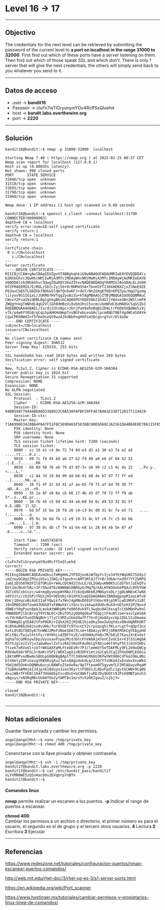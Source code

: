 # Level 16 -> 17
---
## Objectivo
The credentials for the next level can be retrieved by submitting the password of the current level to **a port on localhost in the range 31000 to 32000**. First find out which of these ports have a server listening on them. Then find out which of those speak SSL and which don’t. There is only 1 server that will give the next credentials, the others will simply send back to you whatever you send to it.

---
## Datos de acceso
- user -> **bandit16**
- Passwor -> cluFn7wTiGryunymYOu4RcffSxQluehd
- host ->  **bandit.labs.overthewire.org**
- port -> **2220**

---
## Solución
``` shell
bandit16@bandit:~$ nmap -p 31000-32000  localhost 

Starting Nmap 7.40 ( https://nmap.org ) at 2022-02-25 00:37 CET
Nmap scan report for localhost (127.0.0.1)
Host is up (0.00035s latency).
Not shown: 996 closed ports
PORT      STATE SERVICE
31046/tcp open  unknown
31518/tcp open  unknown
31691/tcp open  unknown
31790/tcp open  unknown
31960/tcp open  unknown

Nmap done: 1 IP address (1 host up) scanned in 0.08 seconds

bandit16@bandit:~$ openssl s_client -connect localhost:31790
CONNECTED(00000003)
depth=0 CN = localhost
verify error:num=18:self signed certificate
verify return:1
depth=0 CN = localhost
verify return:1
---
Certificate chain
 0 s:/CN=localhost
   i:/CN=localhost
---
Server certificate
-----BEGIN CERTIFICATE-----
MIICBjCCAW+gAwIBAgIEUZgvXTANBgkqhkiG9w0BAQUFADAUMRIwEAYDVQQDDAls
b2NhbGhvc3QwHhcNMjIwMjA3MTc1MDAyWhcNMjMwMjA3MTc1MDAyWjAUMRIwEAYD
VQQDDAlsb2NhbGhvc3QwgZ8wDQYJKoZIhvcNAQEBBQADgY0AMIGJAoGBALEL2U4H
H7ZFM4QIMIX/E/RGL/5blcIyjSb+0rBHM455A+TknHIFfI38XHEBXZjxZlNeEdZE
POJmxCb85TLGDZGkf8DkwSldmTQn5wKFJ+4oT/NhZdXgKfOEn6PQ7pa/HqG7gzmq
lilyov9G1IG1xL/JUKMO7HVTqgZyu0zZu+kTAgMBAAGjZTBjMBQGA1UdEQQNMAuC
CWxvY2FsaG9zdDBLBglghkgBhvhCAQ0EPhY8QXV0b21hdGljYWxseSBnZW5lcmF0
ZWQgYnkgTmNhdC4gU2VlIGh0dHBzOi8vbm1hcC5vcmcvbmNhdC8uMA0GCSqGSIb3
DQEBBQUAA4GBAEL/Io/djIdtnBpc+JbrjPaV8xRnBqB1ZD4LtrPQObXXBdWe5i9j
v7k/p4e6YY0S0/qCqLhpAHKHUWmpTxsBGFebLenGHclpcmANG79Bf4gdWCeSOAYm
CqaCPR5NW4Inf5fHx0seQtRwzAJkUBbPxgHXPim5Dcgn+gYuY/Dl4zOw
-----END CERTIFICATE-----
subject=/CN=localhost
issuer=/CN=localhost
---
No client certificate CA names sent
Peer signing digest: SHA512
Server Temp Key: X25519, 253 bits
---
SSL handshake has read 1019 bytes and written 269 bytes
Verification error: self signed certificate
---
New, TLSv1.2, Cipher is ECDHE-RSA-AES256-GCM-SHA384
Server public key is 1024 bit
Secure Renegotiation IS supported
Compression: NONE
Expansion: NONE
No ALPN negotiated
SSL-Session:
    Protocol  : TLSv1.2
    Cipher    : ECDHE-RSA-AES256-GCM-SHA384
    Session-ID: 04DB598779446BDA6D3360923C6A530FAFBF29FF4E7A0A1E33D7120177119429
    Session-ID-ctx: 
    Master-Key: 71A6996D3428BA4F6A7F51F0C569DA65F5836BC08E6D68C2A2561DA4B68E8E706115F8561FF87D1EF797CF182335082A
    PSK identity: None
    PSK identity hint: None
    SRP username: None
    TLS session ticket lifetime hint: 7200 (seconds)
    TLS session ticket:
    0000 - cc 16 e1 c4 9e 72 74 8d-e3 d2 a1 30 e3 7a e2 a5   .....rt....0.z..
    0010 - 89 7c f4 45 b0 ab 37 b2-fd 98 a8 e6 df 04 52 52   .|.E..7.......RR
    0020 - bb 0d 50 76 eb 79 d3 0f-3c ab 99 c2 c1 4c da 22   ..Pv.y..<....L."
    0030 - c2 84 7d 19 0d 09 dd b6-91 68 4e b7 97 77 ff ed   ..}......hN..w..
    0040 - 16 71 4f 2c b3 41 a7 aa-b5 79 73 af bd 78 30 7f   .qO,.A...ys..x0.
    0050 - 35 2a 8f a9 6e cb b6 17-4b 45 d7 70 72 ff f9 ab   5*..n...KE.pr...
    0060 - 36 fb 45 c5 69 42 44 a6-60 5d 6c d9 53 32 92 5f   6.E.iBD.`]l.S2._
    0070 - bd bf 15 ba 28 fd 16 c4-c3 8c d0 31 bc fa e5 71   ....(......1...q
    0080 - 05 9c 3e 6d fb c2 e9 19-31 8c bf c0 7c c5 6d b6   ..>m....1...|.m.
    0090 - 97 38 0c db cf f4 a1 6e-e8 1c 28 64 eb 5e 07 af   .8.....n..(d.^..

    Start Time: 1645745876
    Timeout   : 7200 (sec)
    Verify return code: 18 (self signed certificate)
    Extended master secret: yes
---
cluFn7wTiGryunymYOu4RcffSxQluehd
Correct!
-----BEGIN RSA PRIVATE KEY-----
MIIEogIBAAKCAQEAvmOkuifmMg6HL2YPIOjon6iWfbp7c3jx34YkYWqUH57SUdyJ
imZzeyGC0gtZPGujUSxiJSWI/oTqexh+cAMTSMlOJf7+BrJObArnxd9Y7YT2bRPQ
Ja6Lzb558YW3FZl87ORiO+rW4LCDCNd2lUvLE/GL2GWyuKN0K5iCd5TbtJzEkQTu
DSt2mcNn4rhAL+JFr56o4T6z8WWAW18BR6yGrMq7Q/kALHYW3OekePQAzL0VUYbW
JGTi65CxbCnzc/w4+mqQyvmzpWtMAzJTzAzQxNbkR2MBGySxDLrjg0LWN6sK7wNX
x0YVztz/zbIkPjfkU1jHS+9EbVNj+D1XFOJuaQIDAQABAoIBABagpxpM1aoLWfvD
KHcj10nqcoBc4oE11aFYQwik7xfW+24pRNuDE6SFthOar69jp5RlLwD1NhPx3iBl
J9nOM8OJ0VToum43UOS8YxF8WwhXriYGnc1sskbwpXOUDc9uX4+UESzH22P29ovd
d8WErY0gPxun8pbJLmxkAtWNhpMvfe0050vk9TL5wqbu9AlbssgTcCXkMQnPw9nC
YNN6DDP2lbcBrvgT9YCNL6C+ZKufD52yOQ9qOkwFTEQpjtF4uNtJom+asvlpmS8A
vLY9r60wYSvmZhNqBUrj7lyCtXMIu1kkd4w7F77k+DjHoAXyxcUp1DGL51sOmama
+TOWWgECgYEA8JtPxP0GRJ+IQkX262jM3dEIkza8ky5moIwUqYdsx0NxHgRRhORT
8c8hAuRBb2G82so8vUHk/fur85OEfc9TncnCY2crpoqsghifKLxrLgtT+qDpfZnx
SatLdt8GfQ85yA7hnWWJ2MxF3NaeSDm75Lsm+tBbAiyc9P2jGRNtMSkCgYEAypHd
HCctNi/FwjulhttFx/rHYKhLidZDFYeiE/v45bN4yFm8x7R/b0iE7KaszX+Exdvt
SghaTdcG0Knyw1bpJVyusavPzpaJMjdJ6tcFhVAbAjm7enCIvGCSx+X3l5SiWg0A
R57hJglezIiVjv3aGwHwvlZvtszK6zV6oXFAu0ECgYAbjo46T4hyP5tJi93V5HDi
Ttiek7xRVxUl+iU7rWkGAXFpMLFteQEsRr7PJ/lemmEY5eTDAFMLy9FL2m9oQWCg
R8VdwSk8r9FGLS+9aKcV5PI/WEKlwgXinB3OhYimtiG2Cg5JCqIZFHxD6MjEGOiu
L8ktHMPvodBwNsSBULpG0QKBgBAplTfC1HOnWiMGOU3KPwYWt0O6CdTkmJOmL8Ni
blh9elyZ9FsGxsgtRBXRsqXuz7wtsQAgLHxbdLq/ZJQ7YfzOKU4ZxEnabvXnvWkU
YOdjHdSOoKvDQNWu6ucyLRAWFuISeXw9a/9p7ftpxm0TSgyvmfLF2MIAEwyzRqaM
77pBAoGAMmjmIJdjp+Ez8duyn3ieo36yrttF5NSsJLAbxFpdlc1gvtGCWW+9Cq0b
dxviW8+TFVEBl1O4f7HVm6EpTscdDxU+bCXWkfjuRb7Dy9GOtt9JPsX8MBTakzh3
vBgsyi/sN3RqRBcGU40fOoZyfAMT8s1m/uYv52O6IgeuZ/ujbjY=
-----END RSA PRIVATE KEY-----

closed
bandit16@bandit:~$ 


``` 
---
## Notas adicionales
Guardar llave privada y cambiar los permisos.
```  shell
angel@angelMnt:~$ nano /tmp/private_key
angel@angelMnt:~$ chmod 400 /tmp/private_key
``` 

Conenctarse con la llave privada y obtener contraseña.
```shell
angel@angelMnt:~$ ssh -i /tmp/private_key bandit17@bandit.labs.overthewire.org -p 2220
bandit17@bandit:~$ cat /etc/bandit_pass/bandit17
xLYVMN9WE5zQ5vHacb0sZEVqbrp7nBTn
bandit17@bandit:~$ 
```


#### Comandos linux

**nmap** permite realizar un escaneo a los puertos.
**-p** Indicar el rango de puertos a escanear.

**chmod 400**  
Cambiar los permisos a un archivo o directorio, el primer número es para el usuario, el segundo es el de grupo y el tercero otros usuarios.
**4** Lectura 
**2** Escritura
**3** Ejecutar

---
## Referencias
https://www.redeszone.net/tutoriales/configuracion-puertos/nmap-escanear-puertos-comandos/

http://web.mit.edu/rhel-doc/3/rhel-sg-es-3/s1-server-ports.html

https://en.wikipedia.org/wiki/Port_scanner

https://www.hostinger.mx/tutoriales/cambiar-permisos-y-propietarios-linux-linea-de-comandos/